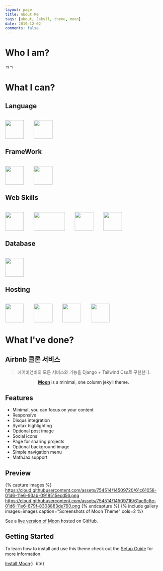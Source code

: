 ```yaml
---
layout: page
title: About Me
tags: [about, Jekyll, theme, moon]
date: 2019-12-02
comments: false
---
```


# Who I am?
ㄲㄱ


# What I can?
## Language
<div style="margin-top:1rem;display:inline-flex;">
    <img src="{{ site.url }}/assets/img/python.png" style="width:60px;height:60px;">
    <img src="{{ site.url }}/assets/img/javascript.png" style="width:60px;height:60px;margin-left:2rem;">
</div>

## FrameWork
<div style="margin-top: 1rem;display:inline-flex;">
    <img src="{{ site.url }}/assets/img/django.png" style="width:60px;height:60px;">
    <img src="{{ site.url }}/assets/img/vuejs.png" style="width:60px;height:60px;margin-left:2rem;">
</div>

## Web Skills
<div style="margin-top: 1rem;display:inline-flex;">
    <img src="{{ site.url }}/assets/img/javascript.png" style="width:60px;height:60px;">
    <img src="{{ site.url }}/assets/img/html_css.png" style="width:100px;height:60px;margin-left:2rem;">
    <img src="{{ site.url }}/assets/img/tailwind.jpg" style="width:60px;height:60px;margin-left:2rem;">
    <img src="{{ site.url }}/assets/img/bootstrap.png" style="width:60px;height:60px;margin-left:2rem;">
</div>

## Database
<div style="margin-top: 1rem;display:inline-flex;">
    <img src="{{ site.url }}/assets/img/postgresql.png" style="width:60px;height:60px;">
</div>

## Hosting
<div style="margin-top: 1rem;display:inline-flex;">
    <img src="{{ site.url }}/assets/img/aws.png" style="width:60px;height:60px;">
    <img src="{{ site.url }}/assets/img/firebase.png" style="width:60px;height:60px;margin-left:2rem;">
    <img src="{{ site.url }}/assets/img/heroku.jpg" style="width:60px;height:60px;margin-left:2rem;">
    <img src="{{ site.url }}/assets/img/netlify.png" style="width:60px;height:60px;margin-left:2rem;">
</div>

# What I've done?
## Airbnb 클론 서비스
> 에어비앤비의 모든 서비스와 기능을 Django + Tailwind Css로 구현한다.



    
<center><a href="http://dylanmsk.github.io/Moon"><b>Moon</b></a> is a minimal, one column jekyll theme.</center>

## Features
* Minimal, you can focus on your content
* Responsive
* Disqus integration
* Syntax highlighting
* Optional post image
* Social icons
* Page for sharing projects
* Optional background image
* Simple navigation menu
* MathJax support

## Preview

{% capture images %}
    https://cloud.githubusercontent.com/assets/754514/14509720/61c61058-01d6-11e6-93ab-0918515ecd56.png
    https://cloud.githubusercontent.com/assets/754514/14509716/61ac6c8e-01d6-11e6-879f-8308883de790.png
{% endcapture %}
{% include gallery images=images caption="Screenshots of Moon Theme" cols=2 %}

See a [live version of Moon](http://taylantatli.github.io/Moon) hosted on GitHub.

## Getting Started

To learn how to install and use this theme check out the [Setup Guide](http://taylantatli.me/Moon/moon-theme/) for more information.
      
[Install Moon](https://github.com/TaylanTatli/Moon){: .btn}
